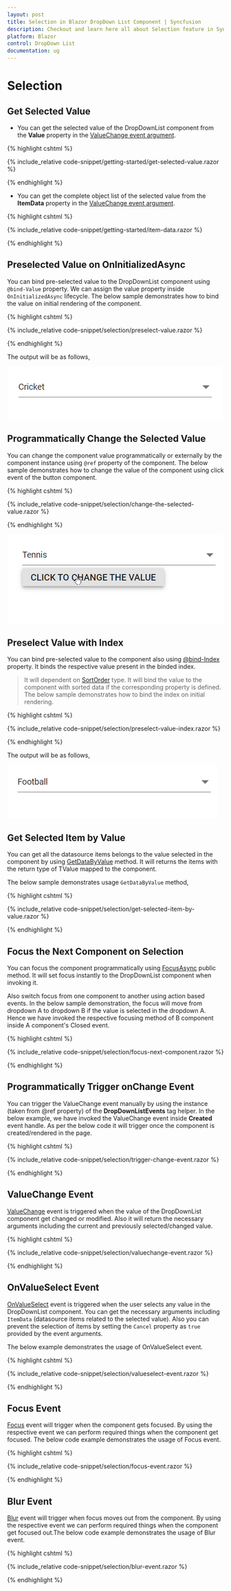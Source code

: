 ```yaml
---
layout: post
title: Selection in Blazor DropDown List Component | Syncfusion
description: Checkout and learn here all about Selection feature in Syncfusion Blazor DropDownList component and more.
platform: Blazor
control: DropDown List
documentation: ug
---
```


# Selection

## Get Selected Value

* You can get the selected value of the DropDownList component from the **Value** property in the [ValueChange event argument](https://help.syncfusion.com/cr/blazor/Syncfusion.Blazor.DropDowns.ChangeEventArgs-2.html#Syncfusion_Blazor_DropDowns_ChangeEventArgs_2_Value). 

{% highlight cshtml %}

{% include_relative code-snippet/getting-started/get-selected-value.razor %}

{% endhighlight %}

* You can get the complete object list of the selected value from the **ItemData** property in the [ValueChange event argument](https://help.syncfusion.com/cr/blazor/Syncfusion.Blazor.DropDowns.ChangeEventArgs-2.html#Syncfusion_Blazor_DropDowns_ChangeEventArgs_2_ItemData).

{% highlight cshtml %}

{% include_relative code-snippet/getting-started/item-data.razor %}

{% endhighlight %}

## Preselected Value on OnInitializedAsync

You can bind pre-selected value to the DropDownList component using `@bind-Value` property. We can assign the value property inside `OnInitializedAsync` lifecycle. The below sample demonstrates how to bind the value on initial rendering of the component.

{% highlight cshtml %}

{% include_relative code-snippet/selection/preselect-value.razor %}

{% endhighlight %}

The output will be as follows,

![Blazor DropDownList with pre-select value](./images/selection/blazor_dropdown_preselect-value.png)

## Programmatically Change the Selected Value

You can change the component value programmatically or externally by the component instance using `@ref` property of the component. The below sample demonstrates how to change the value of the component using click event of the button component.

{% highlight cshtml %}

{% include_relative code-snippet/selection/change-the-selected-value.razor %}

{% endhighlight %}

![Blazor DropDownList with pre-select value before](./images/selection/blazor_dropdown_changing-selected-value.gif)

## Preselect Value with Index

You can bind pre-selected value to the component also using [@bind-Index](https://help.syncfusion.com/cr/blazor/Syncfusion.Blazor.DropDowns.SfDropDownList-2.html#Syncfusion_Blazor_DropDowns_SfDropDownList_2_Index) property. It binds the respective value present in the binded index.

> It will dependent on [SortOrder](https://help.syncfusion.com/cr/blazor/Syncfusion.Blazor.DropDowns.SortOrder.html) type. It will bind the value to the component with sorted data if the corresponding property is defined.
The below sample demonstrates how to bind the index on initial rendering.

{% highlight cshtml %}

{% include_relative code-snippet/selection/preselect-value-index.razor %}

{% endhighlight %}

The output will be as follows,

![Blazor DropDownList with bind-index](./images/selection/blazor_dropdown_preselect-value-index.png)

## Get Selected Item by Value

You can get all the datasource items belongs to the value selected in the component by using [GetDataByValue](https://help.syncfusion.com/cr/blazor/Syncfusion.Blazor.DropDowns.SfDropDownList-2.html#Syncfusion_Blazor_DropDowns_SfDropDownList_2_GetDataByValue__0_) method. It will returns the items with the return type of TValue mapped to the component. 

The below sample demonstrates usage `GetDataByValue` method,

{% highlight cshtml %}

{% include_relative code-snippet/selection/get-selected-item-by-value.razor %}

{% endhighlight %}

## Focus the Next Component on Selection

You can focus the component programmatically using [FocusAsync](https://help.syncfusion.com/cr/blazor/Syncfusion.Blazor.DropDowns.SfDropDownList-2.html#Syncfusion_Blazor_DropDowns_SfDropDownList_2_FocusAsync) public method. It will set focus instantly to the DropDownList component when invoking it. 

Also switch focus from one component to another using action based events. In the below sample demonstration, the focus will move from dropdown A to dropdown B if the value is selected in the dropdown A. Hence we have invoked the respective focusing method of B component inside A component's Closed event.

{% highlight cshtml %}

{% include_relative code-snippet/selection/focus-next-component.razor %}

{% endhighlight %}

## Programmatically Trigger onChange Event

You can trigger the ValueChange event manually by using the instance (taken from @ref property) of the **DropDownListEvents** tag helper. In the below example, we have invoked the ValueChange event inside **Created** event handle. As per the below code it will trigger once the component is created/rendered in the page.

{% highlight cshtml %}

{% include_relative code-snippet/selection/trigger-change-event.razor %}

{% endhighlight %}

## ValueChange Event

[ValueChange](https://help.syncfusion.com/cr/blazor/Syncfusion.Blazor.DropDowns.DropDownListEvents-2.html#Syncfusion_Blazor_DropDowns_DropDownListEvents_2_ValueChange) event is triggered when the value of the DropDownList component get changed or modified. Also it will return the necessary arguments including the current and previously selected/changed value.

{% highlight cshtml %}

{% include_relative code-snippet/selection/valuechange-event.razor %}

{% endhighlight %}

## OnValueSelect Event

[OnValueSelect](https://help.syncfusion.com/cr/blazor/Syncfusion.Blazor.DropDowns.DropDownListEvents-2.html#Syncfusion_Blazor_DropDowns_DropDownListEvents_2_OnValueSelect) event is triggered when the user selects any value in the DropDownList component. You can get the necessary arguments including `ItemData` (datasource items related to the selected value). Also you can prevent the selection of items by setting the `Cancel` property as `true` provided by the event arguments. 

The below example demonstrates the usage of OnValueSelect event.

{% highlight cshtml %}

{% include_relative code-snippet/selection/valueselect-event.razor %}

{% endhighlight %}

## Focus Event

[Focus](https://help.syncfusion.com/cr/blazor/Syncfusion.Blazor.DropDowns.DropDownListEvents-2.html#Syncfusion_Blazor_DropDowns_DropDownListEvents_2_Focus) event will trigger when the component gets focused. By using the respective event we can perform required things when the component get focused. The below code example demonstrates the usage of Focus event.

{% highlight cshtml %}

{% include_relative code-snippet/selection/focus-event.razor %}

{% endhighlight %}

## Blur Event

[Blur](https://help.syncfusion.com/cr/blazor/Syncfusion.Blazor.DropDowns.DropDownListEvents-2.html#Syncfusion_Blazor_DropDowns_DropDownListEvents_2_Blur) event will trigger when focus moves out from the component. By using the respective event we can perform required things when the component get focused out.The below code example demonstrates the usage of Blur event.

{% highlight cshtml %}

{% include_relative code-snippet/selection/blur-event.razor %}

{% endhighlight %}